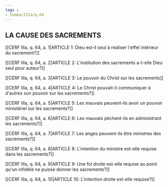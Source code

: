 ```yaml
---
tags : 
- Summa/IIIa/q.64
---
```


## LA CAUSE DES SACREMENTS

[[CERF IIIa, q. 64, a. 1|ARTICLE 1: Dieu est-il seul à réaliser l'effet intérieur du sacrement?]]

[[CERF IIIa, q. 64, a. 2|ARTICLE 2: L'institution des sacrements a-t-elle Dieu seul pour auteur?]]

[[CERF IIIa, q. 64, a. 3|ARTICLE 3: Le pouvoir du Christ sur les sacrements]]

[[CERF IIIa, q. 64, a. 4|ARTICLE 4: Le Christ pouvait-il communiquer à d'autres son pouvoir sur les sacrements?]]

[[CERF IIIa, q. 64, a. 5|ARTICLE 5: Les mauvais peuvent-ils avoir un pouvoir ministériel sur les sacrements?]]

[[CERF IIIa, q. 64, a. 6|ARTICLE 6: Les mauvais pèchent-ils en administrant les sacrements?]]

[[CERF IIIa, q. 64, a. 7|ARTICLE 7: Les anges peuvent-ils être ministres des sacrements?]]

[[CERF IIIa, q. 64, a. 8|ARTICLE 8: L'intention du ministre est-elle requise dans les sacrements?]]

[[CERF IIIa, q. 64, a. 9|ARTICLE 9: Une foi droite est-elle requise au point qu'un infidèle ne puisse donner les sacrements?]]

[[CERF IIIa, q. 64, a. 10|ARTICLE 10: L'intention droite est-elle requise?]]

